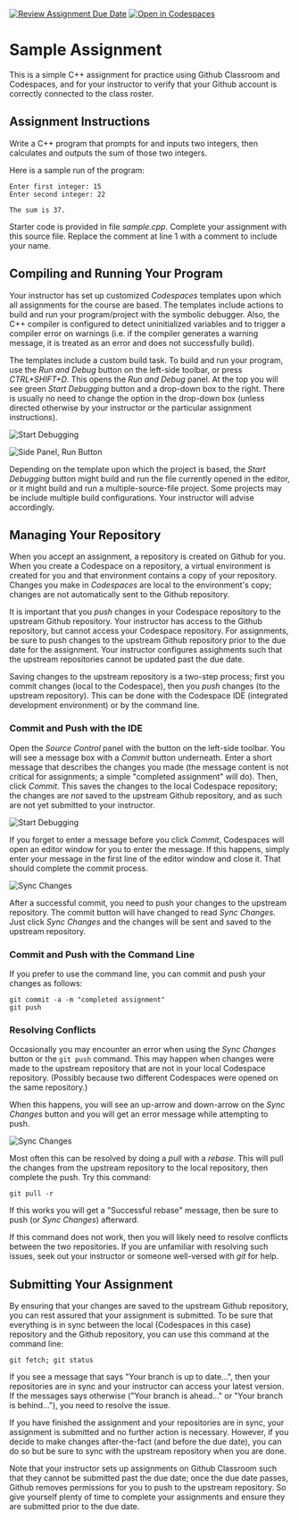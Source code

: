 [![Review Assignment Due Date](https://classroom.github.com/assets/deadline-readme-button-22041afd0340ce965d47ae6ef1cefeee28c7c493a6346c4f15d667ab976d596c.svg)](https://classroom.github.com/a/w85uhpcd)
[![Open in Codespaces](https://classroom.github.com/assets/launch-codespace-2972f46106e565e64193e422d61a12cf1da4916b45550586e14ef0a7c637dd04.svg)](https://classroom.github.com/open-in-codespaces?assignment_repo_id=20230351)
# Sample Assignment

This is a simple C++ assignment for practice using Github Classroom and
Codespaces, and for your instructor to verify that your Github account is
correctly connected to the class roster.

## Assignment Instructions

Write a C++ program that prompts for and inputs two integers, then calculates
and outputs the sum of those two integers.

Here is a sample run of the program:

```
Enter first integer: 15
Enter second integer: 22

The sum is 37.
```

Starter code is provided in file *sample.cpp*. Complete your assignment with
this source file. Replace the comment at line 1 with a comment to include
your name.

## Compiling and Running Your Program

Your instructor has set up customized *Codespaces* templates upon which all
assignments for the course are based.
The templates include actions to build and run your program/project with the
symbolic debugger. Also, the C++ compiler is configured to detect uninitialized
variables and to trigger a compiler error on warnings (i.e. if the compiler
generates a warning message, it is treated as an error and does not
successfully build).

The templates include a custom build task. To build and run your program,
use the *Run and Debug* button on the left-side toolbar, or press
*CTRL+SHIFT+D*. This opens the *Run and Debug* panel. At the top you will see
green *Start Debugging* button
and a drop-down box to the right. There
is usually no need to change the option in the drop-down box (unless directed
otherwise by your instructor or the particular assignment instructions).

![Start Debugging](start-debugging.png)

![Side Panel, Run Button](side-panel-run.png)

Depending on the template upon which the project is based, the *Start Debugging*
button might build and run the file currently opened in the editor, or it
might build and run a multiple-source-file project. Some projects may be
include multiple build configurations. Your instructor will advise accordingly.

## Managing Your Repository

When you accept an assignment, a repository is created on Github for you.
When you create a Codespace on a repository, a virtual environment is created
for you and that environment contains a copy of your repository. Changes you
make in *Codespaces* are local to the environment's copy; changes are not
automatically sent to the Github repository.

It is important that you *push* changes in your Codespace repository to
the upstream Github repository. Your instructor has access to the Github
repository, but cannot access your Codespace repository.
For assignments, be sure to push changes to the upstream Github repository
prior to the due date for the assignment.
Your instructor configures assighments such that the upstream repositories
cannot be updated past the due date.

Saving changes to the upstream repository is a two-step process; first you
commit changes (local to the Codespace), then you *push* changes (to the upstream
repository). This can be done with the Codespace IDE (integrated development
environment) or by the command line.

### Commit and Push with the IDE

Open the *Source Control* panel with the button on the left-side toolbar.
You will see a message box with a *Commit* button underneath.
Enter a short message that describes the changes you made (the message content
is not critical for assignments; a simple "completed assignment" will do).
Then, click *Commit*. This saves the changes to the local Codespace repository;
the changes are *not* saved to the upstream Github repository, and as such
are not yet submitted to your instructor.

![Start Debugging](source-control.png)

If you forget to enter a message before you click *Commit*, Codespaces will
open an editor window for you to enter the message. If this happens, simply
enter your message in the first line of the editor window and close it.
That should complete the commit process.

![Sync Changes](sync-changes.png)

After a successful commit, you need to push your changes to the upstream
repository. The commit button will have changed to read *Sync Changes*.
Just click *Sync Changes* and the changes will
be sent and saved to the upstream repository.

### Commit and Push with the Command Line

If you prefer to use the command line, you can commit and push your changes
as follows:

```
git commit -a -m "completed assignment"
git push
```

### Resolving Conflicts

Occasionally you may encounter an error when using the *Sync Changes* button
or the `git push` command. This may happen when
changes were made to the upstream repository that are not in your local
Codespace repository. (Possibly because two different Codespaces were opened
on the same repository.)

When this happens, you will see an up-arrow and down-arrow on the 
*Sync Changes* button and you will get an error message while attempting
to push.

![Sync Changes](sync-changes-2.png)

Most often this can be resolved by doing a *pull* with a *rebase*. This will
pull the changes from the upstream repository to the local repository, then
complete the push. Try this command:

```
git pull -r
```

If this works you will get a "Successful rebase" message, then be sure
to push (or *Sync Changes*) afterward.

If this command does not work, then you will likely need to resolve conflicts
between the two repositories. If you are unfamiliar with resolving such
issues, seek out your instructor or someone well-versed with *git* for help.

## Submitting Your Assignment

By ensuring that your changes are saved to the upstream Github repository,
you can rest assured that your assignment is submitted. To be sure that
everything is in sync between the local (Codespaces in this case) repository
and the Github repository, you can use this command at the command line:

```
git fetch; git status
```

If you see a message that says "Your branch is up to date...", then your
repositories are in sync and your instructor can access your latest version.
If the messages says otherwise ("Your branch is ahead..." or
"Your branch is behind..."), you need to resolve the issue.

If you have finished the assignment and your repositories are in sync, your
assignment is submitted and no further action is necessary. However, if you 
decide to make changes after-the-fact (and before the due date), you can do
so but be sure to sync with the upstream repository when you are done.

Note that your instructor sets up assignments on Github Classroom such that
they cannot be submitted past the due date; once the due date passes, Github
removes permissions for you to push to the upstream repository. So give
yourself plenty of time to complete your assignments and ensure they are
submitted prior to the due date.
